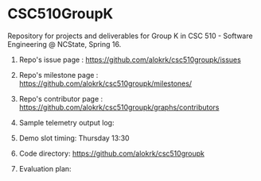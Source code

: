 # CSC510GroupK
Repository for projects and deliverables for Group K in CSC 510 - Software Engineering @ NCState, Spring 16.

1.	Repo's issue page :
https://github.com/alokrk/csc510groupk/issues
2.	Repo's milestone page :
https://github.com/alokrk/csc510groupk/milestones/
3.	Repo's contributor page : 
https://github.com/alokrk/csc510groupk/graphs/contributors
4.	Sample telemetry output log:

5.	Demo slot timing:
Thursday 13:30 
6.	Code directory:
 https://github.com/alokrk/csc510groupk
7.	Evaluation plan:
